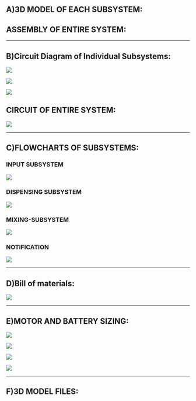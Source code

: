 ## A)3D MODEL OF EACH SUBSYSTEM:




## ASSEMBLY OF ENTIRE SYSTEM:





***

## B)Circuit Diagram of Individual Subsystems:


![](https://github.com/f-division-2019-2020-odd/Repo-03/blob/master/WhatsApp%20Image%202019-10-15%20at%2015.54.30(1).jpeg?raw=true)




![](https://github.com/f-division-2019-2020-odd/Repo-03/blob/master/Screenshot%20(88).png?raw=true)




![](https://github.com/f-division-2019-2020-odd/Repo-03/blob/master/Screenshot%20(86).png?raw=true)

## CIRCUIT OF ENTIRE SYSTEM:
![](https://github.com/f-division-2019-2020-odd/Repo-03/blob/master/Screenshot%20(85).png?raw=true)


***

## C)FLOWCHARTS OF SUBSYSTEMS:

### INPUT SUBSYSTEM
![](https://github.com/f-division-2019-2020-odd/Repo-03/blob/master/INPUT.jpg?raw=true)

### DISPENSING SUBSYSTEM
![](https://github.com/f-division-2019-2020-odd/Repo-03/blob/master/DISPENSING-SUBSYSTEM.jpg?raw=true)

### MIXING-SUBSYSTEM
![](https://github.com/f-division-2019-2020-odd/Repo-03/blob/master/MIXING-SUBSYSTEM.jpg?raw=true)

### NOTIFICATION
![](https://github.com/f-division-2019-2020-odd/Repo-03/blob/master/NOTIFICATION.jpg?raw=true)

***


## D)Bill of materials:

![](https://github.com/f-division-2019-2020-odd/Repo-03/blob/master/Annotation%202019-10-21%20110811.png)

***


## E)MOTOR AND BATTERY SIZING:

![](https://github.com/f-division-2019-2020-odd/Repo-03/blob/master/WhatsApp%20Image%202019-12-08%20at%204.56.32%20PM%20(2).jpeg?raw=true)

![](https://github.com/f-division-2019-2020-odd/Repo-03/blob/master/WhatsApp%20Image%202019-12-08%20at%204.56.32%20PM%20(3).jpeg?raw=true)

![](https://github.com/f-division-2019-2020-odd/Repo-03/blob/master/WhatsApp%20Image%202019-12-08%20at%204.56.32%20PM%20(1).jpeg?raw=true)

![](https://github.com/f-division-2019-2020-odd/Repo-03/blob/master/WhatsApp%20Image%202019-12-08%20at%204.56.32%20PM.jpeg?raw=true)


***

## F)3D MODEL FILES:
